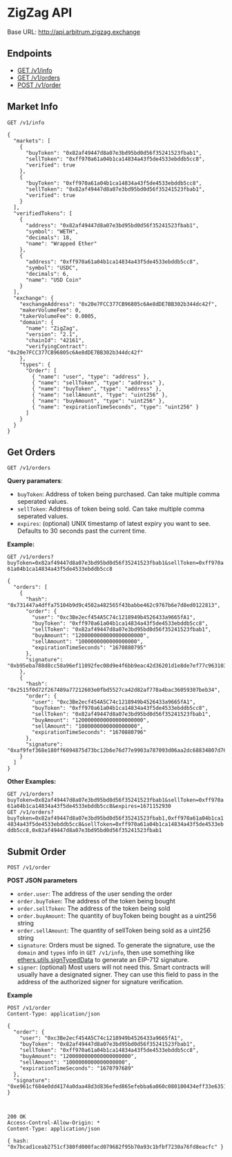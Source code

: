 # ZigZag API

Base URL: http://api.arbitrum.zigzag.exchange

## Endpoints

* [GET /v1/info](#market-info)
* [GET /v1/orders](#get-orders)
* [POST /v1/order](#submit-order)

## Market Info

`GET /v1/info`

```
{
  "markets": [
    {
      "buyToken": "0x82af49447d8a07e3bd95bd0d56f35241523fbab1",
      "sellToken": "0xff970a61a04b1ca14834a43f5de4533ebddb5cc8",
      "verified": true
    },
    {
      "buyToken": "0xff970a61a04b1ca14834a43f5de4533ebddb5cc8",
      "sellToken": "0x82af49447d8a07e3bd95bd0d56f35241523fbab1",
      "verified": true
    }
  ],
  "verifiedTokens": [
    {
      "address": "0x82af49447d8a07e3bd95bd0d56f35241523fbab1",
      "symbol": "WETH",
      "decimals": 18,
      "name": "Wrapped Ether"
    },
    {
      "address": "0xff970a61a04b1ca14834a43f5de4533ebddb5cc8",
      "symbol": "USDC",
      "decimals": 6,
      "name": "USD Coin"
    }
  ],
  "exchange": {
    "exchangeAddress": "0x20e7FCC377CB96805c6Ae8dDE7BB302b344dc42f",
    "makerVolumeFee": 0,
    "takerVolumeFee": 0.0005,
    "domain": {
      "name": "ZigZag",
      "version": "2.1",
      "chainId": "42161",
      "verifyingContract": "0x20e7FCC377CB96805c6Ae8dDE7BB302b344dc42f"
    },
    "types": {
      "Order": [
        { "name": "user", "type": "address" },
        { "name": "sellToken", "type": "address" },
        { "name": "buyToken", "type": "address" },
        { "name": "sellAmount", "type": "uint256" },
        { "name": "buyAmount", "type": "uint256" },
        { "name": "expirationTimeSeconds", "type": "uint256" }
      ]
    }
  }
}
```

## Get Orders

`GET /v1/orders`

**Query paramaters**:

* `buyToken`: Address of token being purchased. Can take multiple comma seperated values.    
* `sellToken`: Address of token being sold. Can take multiple comma seperated values.   
* `expires`: (optional) UNIX timestamp of latest expiry you want to see. Defaults to 30 seconds past the current time.    

**Example:**

`GET /v1/orders?buyToken=0x82af49447d8a07e3bd95bd0d56f35241523fbab1&sellToken=0xff970a61a04b1ca14834a43f5de4533ebddb5cc8`

```
{
  "orders": [
    {
      "hash": "0x731447a4dffa75104b9d9c4502a482565f43babbe462c9767b6e7d8ed0122813",
      "order": {
        "user": "0xc3Be2ecf454A5C74c1218949b4526433a9665fA1",
        "buyToken": "0xff970a61a04b1ca14834a43f5de4533ebddb5cc8",
        "sellToken": "0x82af49447d8a07e3bd95bd0d56f35241523fbab1",
        "buyAmount": "1200000000000000000000",
        "sellAmount": "1000000000000000000",
        "expirationTimeSeconds": "1670880795"
      },
      "signature": "0xb95eba788d8cc58a96ef11092fec08d9e4f6bb9eac42d36201d1e8de7ef77c963103d5e04ced61116a0bb302288000265e663dfce60b471727a7bcea8c0904e31c"
    },
    {
      "hash": "0x2515f0d72f267489a77212603e0fbd5527ca42d82af778a4bac36059307beb34",
      "order": {
        "user": "0xc3Be2ecf454A5C74c1218949b4526433a9665fA1",
        "buyToken": "0xff970a61a04b1ca14834a43f5de4533ebddb5cc8",
        "sellToken": "0x82af49447d8a07e3bd95bd0d56f35241523fbab1",
        "buyAmount": "1200000000000000000000",
        "sellAmount": "1000000000000000000",
        "expirationTimeSeconds": "1670880796"
      },
      "signature": "0xaf9fef368e180ff6094875d73bc12b6e76d77e9903a787093d06aa2dc68834807d76b17788ebca21ef127ab15e42de6476255c919e840fe5c842cb1aa946c2d51c"
    }
  ]
}
```

**Other Examples:**

`GET /v1/orders?buyToken=0x82af49447d8a07e3bd95bd0d56f35241523fbab1&sellToken=0xff970a61a04b1ca14834a43f5de4533ebddb5cc8&expires=1671152930`    
`GET /v1/orders?buyToken=0x82af49447d8a07e3bd95bd0d56f35241523fbab1,0xff970a61a04b1ca14834a43f5de4533ebddb5cc8&sellToken=0xff970a61a04b1ca14834a43f5de4533ebddb5cc8,0x82af49447d8a07e3bd95bd0d56f35241523fbab1`    


## Submit Order

`POST /v1/order`

**POST JSON parameters**

* `order.user`: The address of the user sending the order     
* `order.buyToken`: The address of the token being bought     
* `order.sellToken`: The address of the token being sold     
* `order.buyAmount`: The quantity of buyToken being bought as a uint256 string    
* `order.sellAmount`: The quantity of sellToken being sold as a uint256 string    
* `signature`: Orders must be signed. To generate the signature, use the `domain` and `types` info in `GET /v1/info`, then use something like [ethers.utils.signTypedData](https://docs.ethers.org/v5/api/signer/#Signer-signTypedData) to generate an EIP-712 signature.     
* `signer`: (optional) Most users will not need this. Smart contracts will usually have a designated signer. They can use this field to pass in the address of the authorized signer for signature verification.   

**Example**

```
POST /v1/order
Content-Type: application/json

{
  "order": {
    "user": "0xc3Be2ecf454A5C74c1218949b4526433a9665fA1",
    "buyToken": "0x82af49447d8a07e3bd95bd0d56f35241523fbab1",
    "sellToken": "0xff970a61a04b1ca14834a43f5de4533ebddb5cc8",
    "buyAmount": "1200000000000000000000",
    "sellAmount": "1000000000000000000",
    "expirationTimeSeconds": "1670797689"
  },
  "signature": "0xe961cf684e0dd4174a0daa48d3d836efed865efebba6a060c080100434eff33e635193154ce4f8857a66068e37eb8c6b92ef65eb4e6c27260034caf58b06c9f61c"
}



200 OK
Access-Control-Allow-Origin: *
Content-Type: application/json

{ hash: "0x7bcad1ceab2751cf380fd000facd079682f95b70a93c1bfbf7230a76fd8eacfc" }
```
